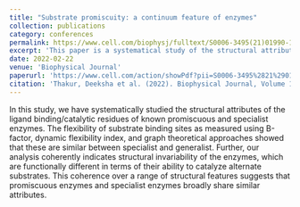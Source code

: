 ```yaml
---
title: "Substrate promiscuity: a continuum feature of enzymes"
collection: publications
category: conferences
permalink: https://www.cell.com/biophysj/fulltext/S0006-3495(21)01990-1
excerpt: 'This paper is a systematical study of the structural attributes of the ligand binding/catalytic residues of known promiscuous and specialist enzymes'
date: 2022-02-22
venue: 'Biophysical Journal'
paperurl: 'https://www.cell.com/action/showPdf?pii=S0006-3495%2821%2901990-1'
citation: 'Thakur, Deeksha et al. (2022). Biophysical Journal, Volume 121, Issue 3, 344a '
---
```


In this study, we have systematically studied the structural attributes of the ligand binding/catalytic residues of known promiscuous and specialist enzymes. The flexibility of substrate binding sites as measured using B-factor, dynamic flexibility index, and graph theoretical approaches showed that these are similar between specialist and generalist. Further, our analysis coherently indicates structural invariability of the enzymes, which are functionally different in terms of their ability to catalyze alternate substrates. This coherence over a range of structural features suggests that promiscuous enzymes and specialist enzymes broadly share similar attributes.
